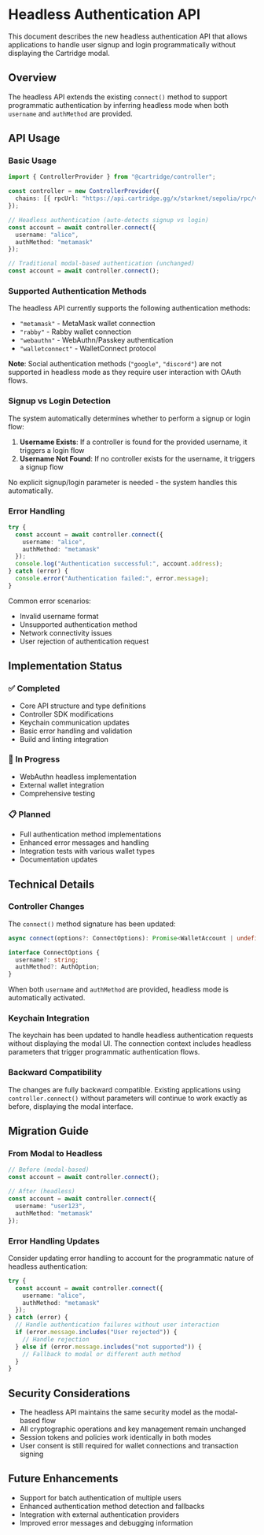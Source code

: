 # Headless Authentication API

This document describes the new headless authentication API that allows applications to handle user signup and login programmatically without displaying the Cartridge modal.

## Overview

The headless API extends the existing `connect()` method to support programmatic authentication by inferring headless mode when both `username` and `authMethod` are provided.

## API Usage

### Basic Usage

```typescript
import { ControllerProvider } from "@cartridge/controller";

const controller = new ControllerProvider({
  chains: [{ rpcUrl: "https://api.cartridge.gg/x/starknet/sepolia/rpc/v0_9" }],
});

// Headless authentication (auto-detects signup vs login)
const account = await controller.connect({
  username: "alice",
  authMethod: "metamask"
});

// Traditional modal-based authentication (unchanged)
const account = await controller.connect();
```

### Supported Authentication Methods

The headless API currently supports the following authentication methods:

- `"metamask"` - MetaMask wallet connection
- `"rabby"` - Rabby wallet connection  
- `"webauthn"` - WebAuthn/Passkey authentication
- `"walletconnect"` - WalletConnect protocol

**Note**: Social authentication methods (`"google"`, `"discord"`) are not supported in headless mode as they require user interaction with OAuth flows.

### Signup vs Login Detection

The system automatically determines whether to perform a signup or login flow:

1. **Username Exists**: If a controller is found for the provided username, it triggers a login flow
2. **Username Not Found**: If no controller exists for the username, it triggers a signup flow

No explicit signup/login parameter is needed - the system handles this automatically.

### Error Handling

```typescript
try {
  const account = await controller.connect({
    username: "alice",
    authMethod: "metamask"
  });
  console.log("Authentication successful:", account.address);
} catch (error) {
  console.error("Authentication failed:", error.message);
}
```

Common error scenarios:
- Invalid username format
- Unsupported authentication method
- Network connectivity issues
- User rejection of authentication request

## Implementation Status

### ✅ Completed
- Core API structure and type definitions
- Controller SDK modifications
- Keychain communication updates
- Basic error handling and validation
- Build and linting integration

### 🚧 In Progress
- WebAuthn headless implementation
- External wallet integration
- Comprehensive testing

### 📋 Planned
- Full authentication method implementations
- Enhanced error messages and handling
- Integration tests with various wallet types
- Documentation updates

## Technical Details

### Controller Changes

The `connect()` method signature has been updated:

```typescript
async connect(options?: ConnectOptions): Promise<WalletAccount | undefined>

interface ConnectOptions {
  username?: string;
  authMethod?: AuthOption;
}
```

When both `username` and `authMethod` are provided, headless mode is automatically activated.

### Keychain Integration

The keychain has been updated to handle headless authentication requests without displaying the modal UI. The connection context includes headless parameters that trigger programmatic authentication flows.

### Backward Compatibility

The changes are fully backward compatible. Existing applications using `controller.connect()` without parameters will continue to work exactly as before, displaying the modal interface.

## Migration Guide

### From Modal to Headless

```typescript
// Before (modal-based)
const account = await controller.connect();

// After (headless)
const account = await controller.connect({
  username: "user123",
  authMethod: "metamask"
});
```

### Error Handling Updates

Consider updating error handling to account for the programmatic nature of headless authentication:

```typescript
try {
  const account = await controller.connect({
    username: "alice",
    authMethod: "metamask"
  });
} catch (error) {
  // Handle authentication failures without user interaction
  if (error.message.includes("User rejected")) {
    // Handle rejection
  } else if (error.message.includes("not supported")) {
    // Fallback to modal or different auth method
  }
}
```

## Security Considerations

- The headless API maintains the same security model as the modal-based flow
- All cryptographic operations and key management remain unchanged
- Session tokens and policies work identically in both modes
- User consent is still required for wallet connections and transaction signing

## Future Enhancements

- Support for batch authentication of multiple users
- Enhanced authentication method detection and fallbacks  
- Integration with external authentication providers
- Improved error messages and debugging information